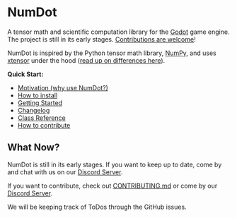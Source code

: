 # NumDot

A tensor math and scientific computation library for the [Godot](https://godotengine.org) game engine. The project is still in its early stages. [Contributions are welcome](https://github.com/Ivorforce/NumDot/blob/main/CONTRIBUTING.md)!

NumDot is inspired by the Python tensor math library, [NumPy](https://numpy.org), and uses [xtensor](https://github.com/xtensor-stack/xtensor) under the hood ([read up on differences here](https://numdot.readthedocs.io/en/latest/how-to-use/numpy-xtensor-numdot.html)).

**Quick Start:**
- [Motivation (why use NumDot?)](https://numdot.readthedocs.io/en/latest/index.html#motivation)
- [How to install](https://numdot.readthedocs.io/en/latest/setup/how-to-install.html)
- [Getting Started](https://numdot.readthedocs.io/en/latest/how-to-use/getting_started.html)
- [Changelog](https://numdot.readthedocs.io/en/latest/setup/changelog.html)
- [Class Reference](https://numdot.readthedocs.io/en/latest/classes/index.html)
- [How to contribute](https://github.com/Ivorforce/NumDot/blob/main/CONTRIBUTING.md)

## What Now?

NumDot is still in its early stages. If you want to keep up to date, come by and chat with us on our [Discord Server](https://discord.gg/ch5MAsgKxF).

If you want to contribute, check out [CONTRIBUTING.md](https://github.com/Ivorforce/NumDot/blob/main/CONTRIBUTING.md) or come by our [Discord Server](https://discord.gg/ch5MAsgKxF).

We will be keeping track of ToDos through the GitHub issues.
